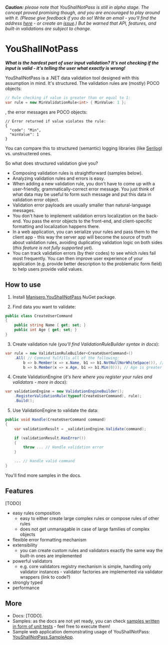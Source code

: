 *__Caution:__ please note that YouShallNotPass is still in alpha stage. The concept proved promising though, and you are encouraged to play around with it. (Please give feedback if you do so! Write an email - you'll find the address [here](https://github.com/manisero) - or create an [issue](https://github.com/manisero/YouShallNotPass/issues).) But be warned that API, features, and built-in validations are subject to change.*

# YouShallNotPass

_**What is the hardest part of user input validation? It's not checking if the input is valid - it's telling the user what exactly is wrong!**_

YouShallNotPass is a .NET data validation tool designed with this assumption in mind. It's structured. The validation rules are (mostly) POCO objects:

```C#
// Rule checking if value is greater than or equal to 1:
var rule = new MinValidationRule<int> { MinValue: 1 };
```

, the error messages are POCO objects:

```
// Error returned if value violates the rule:
{
  "code": "Min",
  "minValue": 1
}
```

You can compare this to structured (semantic) logging libraries (like [Serilog](https://serilog.net/)) vs. unstructered ones.

So what does structured validation give you?

- Composing validation rules is straightforward (samples below).
- Analyzing validation rules and errors is easy.
- When adding a new validation rule, you don't have to come up with a user-friendly, grammatically-correct error message. You just think of what data may be useful to form such message and put this data in validation error object.
- Validation error payloads are usually smaller than natural-language messages.
- You don't have to implement validation errors localization on the back-end. You pass the error objects to the front-end, and client-specific formatting and localization happens there.
- In a web application, you can serialize your rules and pass them to the client app - this way the server app will become the source of truth about validation rules, avoiding duplicating validation logic on both sides (*this feature is not fully supported yet*).
- You can track validation errors (by their codes) to see which rules fail most frequently. You can then improve user experience of your application (e.g. provide better description to the problematic form field) to help users provide valid values.

## How to use

1. Install [Manisero.YouShallNotPass](https://www.nuget.org/packages/Manisero.YouShallNotPass/) NuGet package.

2. Find data you want to validate:

```C#
public class CreateUserCommand
{
    public string Name { get; set; }
    public int Age { get; set; } 
}
```

3. Create validation rule (*you'll find ValidationRuleBuilder syntax in docs*):

```C#
var rule = new ValidationRuleBuilder<CreateUserCommand>()
    .All( // Command fulfills all of the following:
        b => b.Member(x => x.Name, b1 => b1.NotNullNorWhiteSpace()), // Name is not null, nor white space
        b => b.Member(x => x.Age, b1 => b1.Min(0))); // Age is greater than or equal to 0
```

4. Create ValidationEngine (*it's here where you register your rules and validators - more in docs*):

```C#
var validationEngine = new ValidationEngineBuilder();
    .RegisterValidationRule(typeof(CreateUserCommand), rule);
    .Build();
```

5. Use ValidationEngine to validate the data:

```C#
public void Handle(CreateUserCommand command)
{
    var validationResult = _validationEngine.Validate(command);

    if (validationResult.HasError())
    {
        throw ... // Handle validation error
    }

    ... // Handle valid command
}
```

You'll find more samples in the docs.


## Features

[TODO]

- easy rules composition
  - easy to either create large complex rules or compose rules of other rules
  - does not get unmanagable in case of large families of complex objects
- flexible error formatting mechanism
- extensibility
  - you can create custom rules and validators exactly the same way the built-in ones are implemented
- powerful validators
  - e.g. core validators registry mechanism is simple, handling only validator instances - validator factories are implemented via validator wrappers (link to code?)
- strongly typed
- performance



## More

- Docs: [TODO].
- Samples: as the docs are not yet ready, you can check [samples written in form of unit tests](https://github.com/manisero/YouShallNotPass/tree/master/src/Manisero.YouShallNotPass.Samples) - feel free to execute them!
- Sample web application demonstrating usage of YouShallNotPass: [YouShallNotPass.SampleApp](https://github.com/manisero/YouShallNotPass.SampleApp).
